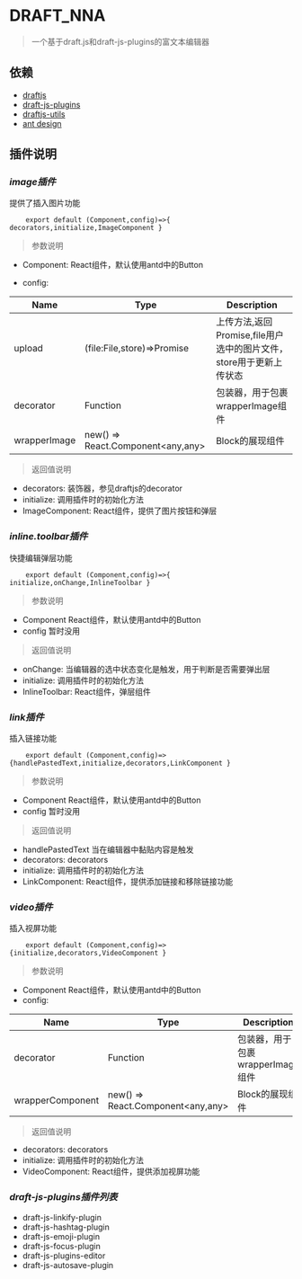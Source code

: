 # DRAFT_NNA
> 一个基于draft.js和draft-js-plugins的富文本编辑器

## 依赖
+ [draftjs](https://github.com/facebook/draft-js)
+ [draft-js-plugins](https://github.com/draft-js-plugins/draft-js-plugins)
+ [draftjs-utils](https://github.com/jpuri/draftjs-utils)
+ [ant design](https://github.com/ant-design/ant-design)

## 插件说明
  
### *image插件*
提供了插入图片功能

```
    export default (Component,config)=>{ decorators,initialize,ImageComponent }
```
> 参数说明
 
+ Component: React组件，默认使用antd中的Button

+ config:

| Name                      | Type                                           | Description                                                                                 |
| ------------------------- | ---------------------------------------------- | ------------------------------------------------------------------------------------------- |
| upload                    | (file:File,store)=>Promise<string>             | 上传方法,返回Promise<string>,file用户选中的图片文件，store用于更新上传状态                          | 
| decorator                 |  Function                                      | 包装器，用于包裹wrapperImage组件                                                               |
| wrapperImage              | new() => React.Component<any,any>              | Block的展现组件                                                                                | 
> 返回值说明
+ decorators: 装饰器，参见draftjs的decorator
+ initialize: 调用插件时的初始化方法
+ ImageComponent: React组件，提供了图片按钮和弹层

### *inline.toolbar插件*
快捷编辑弹层功能

```
    export default (Component,config)=>{ initialize,onChange,InlineToolbar }
```
> 参数说明
+ Component React组件，默认使用antd中的Button
+ config    暂时没用
> 返回值说明
+ onChange:      当编辑器的选中状态变化是触发，用于判断是否需要弹出层
+ initialize:    调用插件时的初始化方法
+ InlineToolbar: React组件，弹层组件

### *link插件*
插入链接功能

```
    export default (Component,config)=>{handlePastedText,initialize,decorators,LinkComponent }
```
> 参数说明
+ Component React组件，默认使用antd中的Button
+ config    暂时没用
> 返回值说明
+ handlePastedText 当在编辑器中黏贴内容是触发
+ decorators:      decorators
+ initialize:      调用插件时的初始化方法
+ LinkComponent:   React组件，提供添加链接和移除链接功能
### *video插件*
插入视屏功能

```
    export default (Component,config)=>{initialize,decorators,VideoComponent }
```
> 参数说明
+ Component React组件，默认使用antd中的Button
+ config:

| Name                      | Type                                           | Description                                                                                 |
| ------------------------- | ---------------------------------------------- | ------------------------------------------------------------------------------------------- |
| decorator                 |  Function                                      | 包装器，用于包裹wrapperImage组件                                                               |
| wrapperComponent              | new() => React.Component<any,any>              | Block的展现组件                                                                                | 

> 返回值说明
+ decorators:      decorators
+ initialize:      调用插件时的初始化方法
+ VideoComponent:  React组件，提供添加视屏功能

### *draft-js-plugins插件列表*
+ draft-js-linkify-plugin
+ draft-js-hashtag-plugin
+ draft-js-emoji-plugin
+ draft-js-focus-plugin
+ draft-js-plugins-editor
+ draft-js-autosave-plugin